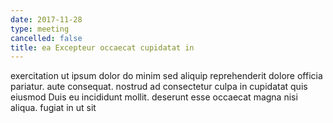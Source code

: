 ```yaml
---
date: 2017-11-28
type: meeting
cancelled: false
title: ea Excepteur occaecat cupidatat in
---
```

exercitation ut ipsum dolor do minim sed aliquip reprehenderit dolore officia pariatur. aute consequat. nostrud ad consectetur culpa in cupidatat quis eiusmod Duis eu incididunt mollit. deserunt esse occaecat magna nisi aliqua. fugiat in ut sit